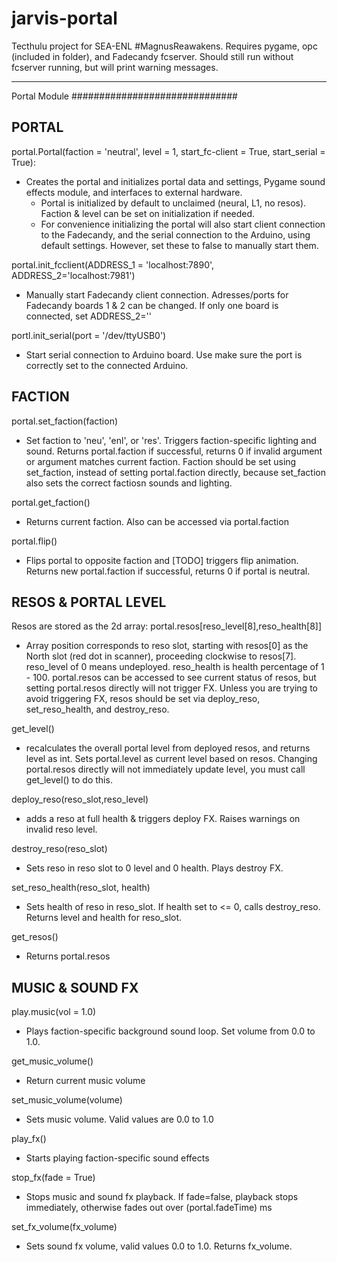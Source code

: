 # jarvis-portal
Tecthulu project for SEA-ENL #MagnusReawakens. Requires pygame, opc (included in folder), and Fadecandy fcserver. Should still run without fcserver running, but will print warning messages.

----------------------------------------------------------------


Portal Module
##############################

PORTAL
------------------
portal.Portal(faction = 'neutral', level = 1, start_fc-client = True, start_serial = True):

- Creates the portal and initializes portal data and settings, Pygame sound effects module, and interfaces to external hardware.
	- Portal is initialized by default to unclaimed (neural, L1, no resos). Faction & level can be set on initialization if needed.
	- For convenience initializing the portal will also start client connection to the Fadecandy, and the serial connection to the Arduino, using default settings. However, set these to false to manually start them.


portal.init_fcclient(ADDRESS_1 = 'localhost:7890', ADDRESS_2='localhost:7981')

- Manually start Fadecandy client connection. Adresses/ports for Fadecandy boards 1 & 2 can be changed. If only one board is connected, set ADDRESS_2=''


portl.init_serial(port = '/dev/ttyUSB0')
- Start serial connection to Arduino board. Use make sure the port is correctly set to the connected Arduino.

FACTION
------------------
portal.set_faction(faction)
- Set faction to 'neu', 'enl', or 'res'. Triggers faction-specific  lighting and sound. Returns portal.faction if successful, returns 0 if invalid argument or argument matches current faction. Faction should be set using set_faction, instead of setting portal.faction directly, because set_faction also sets the correct factiosn sounds and lighting.

portal.get_faction()
- Returns current faction. Also can be accessed via portal.faction

portal.flip()
- Flips portal to opposite faction and [TODO] triggers flip animation. Returns new portal.faction if successful, returns 0 if portal is neutral.

RESOS & PORTAL LEVEL
---------------------
Resos are stored as the 2d array: portal.resos[reso_level[8],reso_health[8]]
- Array position corresponds to reso slot, starting with resos[0] as the North slot (red dot in scanner), proceeding clockwise to resos[7]. reso_level of 0 means undeployed. reso_health is health percentage of 1 - 100. portal.resos can be accessed to see current status of resos, but setting portal.resos directly will not trigger FX. Unless you are trying to avoid triggering FX, resos should be set via deploy_reso, set_reso_health, and destroy_reso.

get_level()
- recalculates the overall portal level from deployed resos, and returns level as int. Sets portal.level as current level based on resos. Changing portal.resos directly will not immediately update level, you must call get_level() to do this.

deploy_reso(reso_slot,reso_level)
- adds a reso at full health & triggers deploy FX. Raises warnings on invalid reso level.

destroy_reso(reso_slot)
- Sets reso in reso slot to 0 level and 0 health. Plays destroy FX.

set_reso_health(reso_slot, health)
- Sets health of reso in reso_slot. If health set to <= 0, calls destroy_reso. Returns level and health for reso_slot.

get_resos()
- Returns portal.resos


MUSIC & SOUND FX
---------------------

play.music(vol = 1.0)
- Plays faction-specific background sound loop. Set volume from 0.0 to 1.0.

get_music_volume()
- Return current music volume

set_music_volume(volume)
- Sets music volume. Valid values are 0.0 to 1.0

play_fx()
- Starts playing faction-specific sound effects

stop_fx(fade = True)
- Stops music and sound fx playback. If fade=false, playback stops immediately, otherwise fades out over (portal.fadeTime) ms

set_fx_volume(fx_volume)
- Sets sound fx volume, valid values 0.0 to 1.0. Returns fx_volume.





